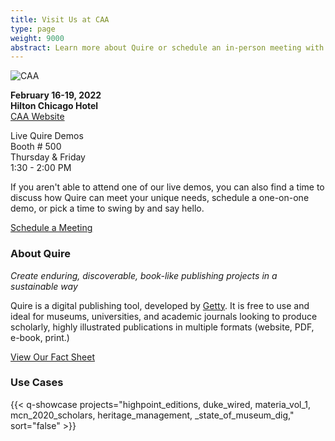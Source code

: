 ```yaml
---
title: Visit Us at CAA
type: page
weight: 9000
abstract: Learn more about Quire or schedule an in-person meeting with team
---
```

![CAA](/img/illustrations/caa-banner.jpg)


**February 16-19, 2022** <br/>
**Hilton Chicago Hotel** <br/>
[CAA Website](https://www.collegeart.org/programs/conference/conference2022)

Live Quire Demos <br/>
Booth # 500 <br/>
Thursday & Friday <br/>
1:30 - 2:00 PM

If you aren't able to attend one of our live demos, you can also find a time to discuss how Quire can meet your unique needs, schedule a one-on-one demo, or pick a time to swing by and say hello.

<div class="action-button">

[Schedule a Meeting](https://calendly.com/quire-caa/quire-at-caa)

</div>

### About Quire

*Create enduring, discoverable, book-like publishing projects in a sustainable way*

Quire is a digital publishing tool, developed by [Getty](https://getty.edu). It is free to use and ideal for museums, universities, and academic journals looking to produce scholarly, highly illustrated publications in multiple formats (website, PDF, e-book, print.)

[View Our Fact Sheet](/downloads/quire-fact-sheet.pdf)

### Use Cases

{{< q-showcase projects="highpoint_editions, duke_wired,  materia_vol_1,  mcn_2020_scholars, heritage_management, _state_of_museum_dig,"  sort="false" >}}

